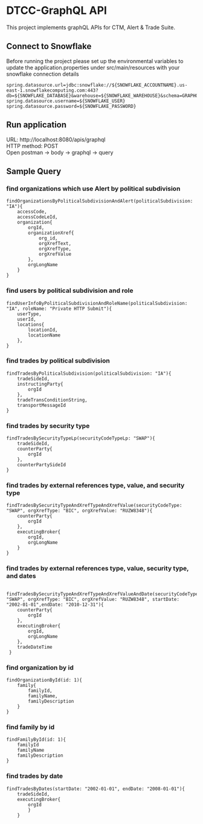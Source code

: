 # DTCC-GraphQL API
This project implements graphQL APIs for CTM, Alert & Trade Suite.

## Connect to Snowflake

Before running the project please set up the environmental variables to update the application.properties under src/main/resources with your snowflake connection details
```
spring.datasource.url=jdbc:snowflake://${SNOWFLAKE_ACCOUNTNAME}.us-east-1.snowflakecomputing.com:443?db=${SNOWFLAKE_DATABASE}&warehouse=${SNOWFLAKE_WAREHOUSE}&schema=GRAPHQL
spring.datasource.username=${SNOWFLAKE_USER}
spring.datasource.password=${SNOWFLAKE_PASSWORD}
```

## Run application
URL: http://localhost:8080/apis/graphql  
HTTP method: POST  
Open postman -> body -> graphql -> query

## Sample Query

### find organizations which use Alert by political subdivision
```
findOrganizationsByPoliticalSubdivisionAndAlert(politicalSubdivision: "IA"){
    accessCode,
    accessCodeLeId,
    organization{
        orgId,
        organizationXref{
            org_id,
            orgXrefText,
            orgXrefType,
            orgXrefValue
        },
        orgLongName
    }
}
```

### find users by political subdivision and role
```
findUserInfoByPoliticalSubdivisionAndRoleName(politicalSubdivision: "IA", roleName: "Private HTTP Submit"){
    userType,
    userId,
    locations{
        locationId,
        locationName
    },
}
```

### find trades by political subdivision
```
findTradesByPoliticalSubdivision(politicalSubdivision: "IA"){
    tradeSideId,
    instructingParty{
        orgId
    },
    tradeTransConditionString,
    transportMessageId
}
```

### find trades by security type
```
findTradesBySecurityTypeLp(securityCodeTypeLp: "SWAP"){
    tradeSideId,
    counterParty{
        orgId
    },
    counterPartySideId
}
```

### find trades by external references type, value, and security type
```
findTradesBySecurityTypeAndXrefTypeAndXrefValue(securityCodeType: "SWAP", orgXrefType: "BIC", orgXrefValue: "RUZW8348"){
    counterParty{
        orgId
    },
    executingBroker{
        orgId,
        orgLongName
    }
}
```

### find trades by external references type, value, security type, and dates
```
 findTradesBySecurityTypeAndXrefTypeAndXrefValueAndDate(securityCodeType: "SWAP", orgXrefType: "BIC", orgXrefValue: "RUZW8348", startDate: "2002-01-01",endDate: "2010-12-31"){
    counterParty{
        orgId
    },
    executingBroker{
        orgId,
        orgLongName
    },
    tradeDateTime
 }
```

### find organization by id
```
findOrganizationById(id: 1){
    family{
        familyId,
        familyName,
        familyDescription
    }
}
```

### find family by id
```
findFamilyById(id: 1){
    familyId
    familyName
    familyDescription
}
```

### find trades by date
```
findTradesByDates(startDate: "2002-01-01", endDate: "2008-01-01"){
    tradeSideId,
    executingBroker{
        orgId
        }
    }
```